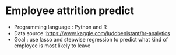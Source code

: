 # Employee attrition predict

* Programming language : Python and R
* Data source :https://www.kaggle.com/ludobenistant/hr-analytics
* Goal : use lasso and stepwise regression to predict what kind of employee is most likely to leave
